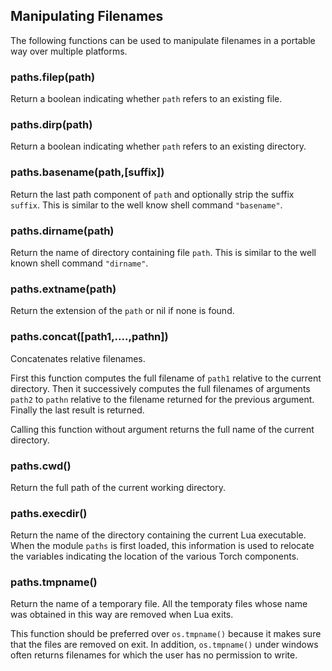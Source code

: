 <a name="paths.filenames.dok"></a>
## Manipulating Filenames ##

The following functions can be used
to manipulate filenames in a portable way
over multiple platforms.

<a name="paths.filep"></a>
### paths.filep(path) ###

Return a boolean indicating whether `path` 
refers to an existing file.

<a name="paths.dirp"></a>
### paths.dirp(path) ###

Return a boolean indicating whether `path` 
refers to an existing directory.

<a name="paths.basename"></a>
### paths.basename(path,[suffix]) ###

Return the last path component of `path`
and optionally strip the suffix `suffix`.
This is similar to the well know shell command `"basename"`.

<a name="paths.dirname"></a>
### paths.dirname(path) ###

Return the name of directory containing file `path`.
This is similar to the well known shell command `"dirname"`.

<a name="paths.extname"></a>
### paths.extname(path) ###

Return the extension of the `path` or nil if none is found.

<a name="paths.concat"></a>
### paths.concat([path1,....,pathn]) ###

Concatenates relative filenames.

First this function computes the full filename
of `path1` relative to the current directory.
Then it successively computes the full filenames
of arguments `path2` to `pathn` relative to
the filename returned for the previous argument.
Finally the last result is returned.

Calling this function without argument returns the
full name of the current directory.


<a name="paths.cwd"></a>
### paths.cwd() ###

Return the full path of the current working directory.

<a name="paths.execdir"></a>
### paths.execdir() ###

Return the name of the directory containing the
current Lua executable.
When the module `paths` is first loaded,
this information is used to relocate
the variables indicating 
the location of the various Torch components.


<a name="paths.tmpname"></a>
### paths.tmpname() ###

Return the name of a temporary file.
All the temporaty files whose name was obtained in this way
are removed when Lua exits.

This function should be preferred over `os.tmpname()`
because it makes sure that the files are removed on exit.
In addition, `os.tmpname()` under windows often returns filenames
for which the user has no permission to write.

